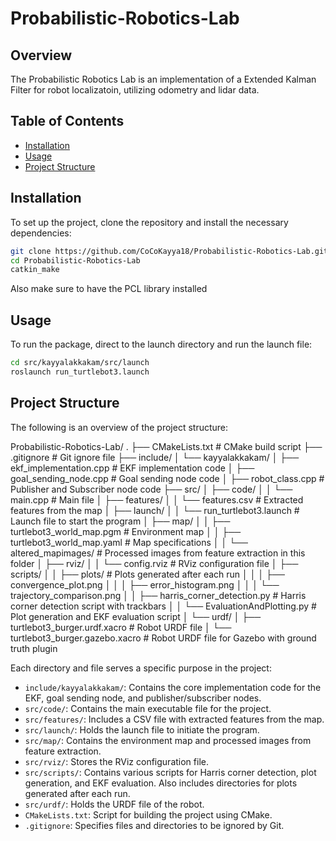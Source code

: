 # Probabilistic-Robotics-Lab

## Overview
The Probabilistic Robotics Lab is an implementation of a Extended Kalman Filter for robot localizatoin, utilizing odometry and lidar data. 

## Table of Contents
- [Installation](#installation)
- [Usage](#usage)
- [Project Structure](#project-structure)

## Installation
To set up the project, clone the repository and install the necessary dependencies:

```bash
git clone https://github.com/CoCoKayya18/Probabilistic-Robotics-Lab.git
cd Probabilistic-Robotics-Lab
catkin_make
```
Also make sure to have the PCL library installed

## Usage
To run the package, direct to the launch directory and run the launch file:

```bash
cd src/kayyalakkakam/src/launch
roslaunch run_turtlebot3.launch
```

## Project Structure
The following is an overview of the project structure:

Probabilistic-Robotics-Lab/
.
├── CMakeLists.txt # CMake build script
├── .gitignore # Git ignore file
├── include/
│ └── kayyalakkakam/
│ ├── ekf_implementation.cpp # EKF implementation code
│ ├── goal_sending_node.cpp # Goal sending node code
│ ├── robot_class.cpp # Publisher and Subscriber node code
├── src/
│ ├── code/
│ │ └── main.cpp # Main file
│ ├── features/
│ │ └── features.csv # Extracted features from the map
│ ├── launch/
│ │ └── run_turtlebot3.launch # Launch file to start the program
│ ├── map/
│ │ ├── turtlebot3_world_map.pgm # Environment map
│ │ ├── turtlebot3_world_map.yaml # Map specifications
│ │ └── altered_mapimages/ # Processed images from feature extraction in this folder
│ ├── rviz/
│ │ └── config.rviz # RViz configuration file
│ ├── scripts/
│ │ ├── plots/ # Plots generated after each run
│ │ │ ├── convergence_plot.png
│ │ │ ├── error_histogram.png
│ │ │ └── trajectory_comparison.png
│ │ ├── harris_corner_detection.py # Harris corner detection script with trackbars
│ │ └── EvaluationAndPlotting.py # Plot generation and EKF evaluation script
│ └── urdf/
│ ├── turtlebot3_burger.urdf.xacro # Robot URDF file
│ └── turtlebot3_burger.gazebo.xacro # Robot URDF file for Gazebo with ground truth plugin

Each directory and file serves a specific purpose in the project:

- `include/kayyalakkakam/`: Contains the core implementation code for the EKF, goal sending node, and publisher/subscriber nodes.
- `src/code/`: Contains the main executable file for the project.
- `src/features/`: Includes a CSV file with extracted features from the map.
- `src/launch/`: Holds the launch file to initiate the program.
- `src/map/`: Contains the environment map and processed images from feature extraction.
- `src/rviz/`: Stores the RViz configuration file.
- `src/scripts/`: Contains various scripts for Harris corner detection, plot generation, and EKF evaluation. Also includes directories for plots generated after each run.
- `src/urdf/`: Holds the URDF file of the robot.
- `CMakeLists.txt`: Script for building the project using CMake.
- `.gitignore`: Specifies files and directories to be ignored by Git.

